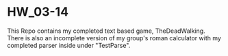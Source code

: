 # HW_03-14

This Repo contains my completed text based game, TheDeadWalking. There is also an incomplete version of my group's roman calculator with my completed parser inside under "TestParse".


